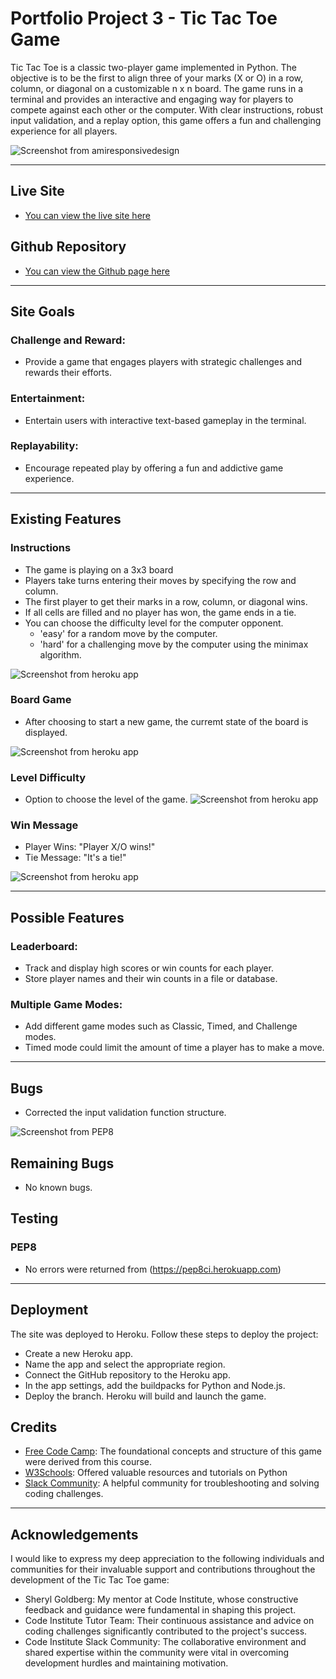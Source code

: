# Portfolio Project 3 - Tic Tac Toe Game

Tic Tac Toe is a classic two-player game implemented in Python. The objective is to be the first to align three of your marks (X or O) in a row, column, or diagonal on a customizable n x n board. The game runs in a terminal and provides an interactive and engaging way for players to compete against each other or the computer. With clear instructions, robust input validation, and a replay option, this game offers a fun and challenging experience for all players.

![Screenshot from amiresponsivedesign](docs/imresponsive.png)

---

## Live Site

- [You can view the live site here](https://tic-tac-toe-miguel-ad5abe321650.herokuapp.com/)

## Github Repository

- [You can view the Github page here](https://github.com/MiguelMurilloG/tic_tac_toe.git)

---

## Site Goals

### Challenge and Reward:

- Provide a game that engages players with strategic challenges and rewards their efforts.

### Entertainment:

- Entertain users with interactive text-based gameplay in the terminal.

### Replayability:

- Encourage repeated play by offering a fun and addictive game experience.

---

## Existing Features

### Instructions

- The game is playing on a 3x3 board
- Players take turns entering their moves by specifying the row and column.
- The first player to get their marks in a row, column, or diagonal wins.
- If all cells are filled and no player has won, the game ends in a tie.
- You can choose the difficulty level for the computer opponent.
   - 'easy' for a random move by the computer.
   - 'hard' for a challenging move by the computer using the minimax algorithm.

![Screenshot from heroku app](docs/instructions-game.png)

### Board Game

- After choosing to start a new game, the curremt state of the board is displayed.

![Screenshot from heroku app](docs/board-game.png)

### Level Difficulty

- Option to choose the level of the game.
![Screenshot from heroku app](docs/level-difficulty.png)

### Win Message

- Player Wins: "Player X/O wins!"
- Tie Message: "It's a tie!"

![Screenshot from heroku app](docs/win-message.png)



---
## Possible Features

### Leaderboard:

- Track and display high scores or win counts for each player.
- Store player names and their win counts in a file or database.

### Multiple Game Modes:

- Add different game modes such as Classic, Timed, and Challenge modes.
- Timed mode could limit the amount of time a player has to make a move.

---
## Bugs
- Corrected the input validation function structure.

![Screenshot from PEP8](docs/python-linter.png)


## Remaining Bugs
- No known bugs.

## Testing

### PEP8
- No errors were returned from (https://pep8ci.herokuapp.com)

---

## Deployment

The site was deployed to Heroku. Follow these steps to deploy the project:
- Create a new Heroku app.
- Name the app and select the appropriate region.
- Connect the GitHub repository to the Heroku app.
- In the app settings, add the buildpacks for Python and Node.js.
- Deploy the branch. Heroku will build and launch the game.

## Credits
- [Free Code Camp](https://www.freecodecamp.org): The foundational concepts and structure of this game were derived from this course.
- [W3Schools](https://www.w3schools.com):  Offered valuable resources and tutorials on Python
- [Slack Community](https://slack.com/intl/en-gb/): A helpful community for troubleshooting and solving coding challenges.

---

## Acknowledgements

I would like to express my deep appreciation to the following individuals and communities for their invaluable support and contributions throughout the development of the Tic Tac Toe game:

- Sheryl Goldberg: My mentor at Code Institute, whose constructive feedback and guidance were fundamental in shaping this project.
- Code Institute Tutor Team: Their continuous assistance and advice on coding challenges significantly contributed to the project's success.
- Code Institute Slack Community: The collaborative environment and shared expertise within the community were vital in overcoming development hurdles and maintaining motivation.